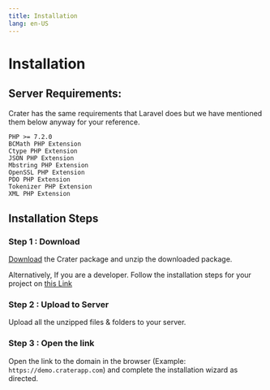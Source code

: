 ```yaml
---
title: Installation
lang: en-US
---
```


# Installation


## Server Requirements:

Crater has the same requirements that Laravel does but we have mentioned them below anyway for your reference.

```
PHP >= 7.2.0
BCMath PHP Extension
Ctype PHP Extension
JSON PHP Extension
Mbstring PHP Extension
OpenSSL PHP Extension
PDO PHP Extension
Tokenizer PHP Extension
XML PHP Extension
```

## Installation Steps

### Step 1 : Download

[Download](http://craterapp.com/downloads) the Crater package and unzip the downloaded package.

Alternatively, If you are a developer. Follow the installation steps for your project on [this Link](./developer-guide.md)

### Step 2 : Upload to Server

Upload all the unzipped files & folders to your server.

### Step 3 : Open the link

Open the link to the domain in the browser (Example: `https://demo.craterapp.com`) and complete the installation wizard as directed.
